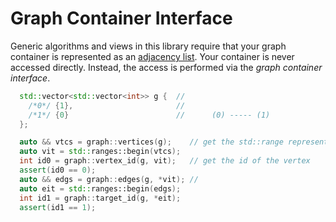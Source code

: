 Graph Container Interface
=========================

Generic algorithms and views in this library require that your graph container 
is represented as an [adjacency list](https://en.wikipedia.org/wiki/Adjacency_list).
Your container is never accessed directly. Instead, the access is performed via the 
*graph container interface*.
 

```c++
  std::vector<std::vector<int>> g {  //  
    /*0*/ {1},                       //
    /*1*/ {0}                        //      (0) ----- (1)
  };    

  auto && vtcs = graph::vertices(g);    // get the std::range representing vertices
  auto vit = std::ranges::begin(vtcs);
  int id0 = graph::vertex_id(g, vit);   // get the id of the vertex
  assert(id0 == 0);
  auto && edgs = graph::edges(g, *vit); // 
  auto eit = std::ranges::begin(edgs);
  int id1 = graph::target_id(g, *eit);
  assert(id1 == 1);
```